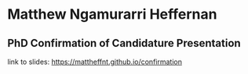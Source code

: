 # Matthew Ngamurarri Heffernan
## PhD Confirmation of Candidature Presentation


link to slides: https://mattheffnt.github.io/confirmation
